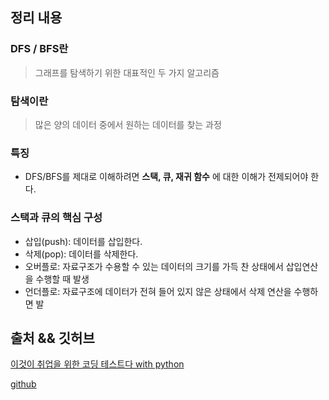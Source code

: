 ## 정리 내용
### DFS / BFS란
> 그래프를 탐색하기 위한 대표적인 두 가지 알고리즘

### 탐색이란
> 많은 양의 데이터 중에서 원하는 데이터를 찾는 과정

### 특징
- DFS/BFS를 제대로 이해하려면 **스택, 큐, 재귀 함수** 에 대한 이해가 전제되어야 한다.

### 스택과 큐의 핵심 구성
- 삽입(push): 데이터를 삽입한다.
- 삭제(pop): 데이터를 삭제한다.
- 오버플로: 자료구조가 수용할 수 있는 데이터의 크기를 가득 찬 상태에서 삽입연산을 수행할 때 발생
- 언더플로: 자료구조에 데이터가 전혀 들어 있지 않은 상태에서 삭제 연산을 수행하면 발

## 출처 && 깃허브
[이것이 취업을 위한 코딩 테스트다 with python](http://www.yes24.com/Product/Goods/91433923)

[github](https://github.com/KYUSEONGHAN/python-for-coding-test)